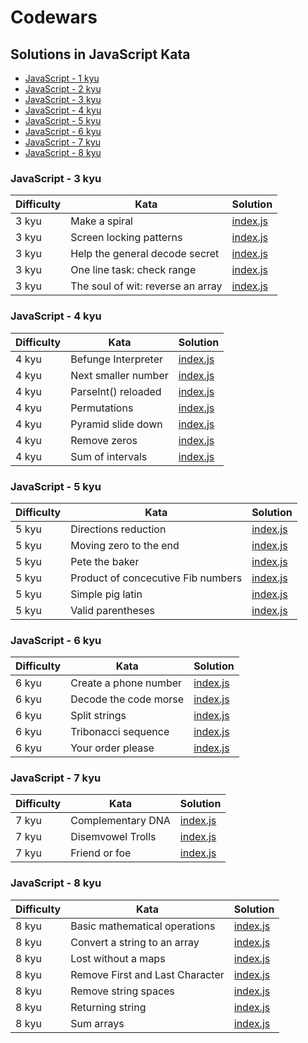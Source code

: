 # Codewars

## Solutions in JavaScript Kata

- [JavaScript - 1 kyu](#javascript---1-kyu)
- [JavaScript - 2 kyu](#javascript---2-kyu)
- [JavaScript - 3 kyu](#javascript---3-kyu)
- [JavaScript - 4 kyu](#javascript---4-kyu)
- [JavaScript - 5 kyu](#javascript---5-kyu)
- [JavaScript - 6 kyu](#javascript---6-kyu)
- [JavaScript - 7 kyu](#javascript---7-kyu)
- [JavaScript - 8 kyu](#javascript---8-kyu)

### JavaScript - 3 kyu

| Difficulty | Kata                              | Solution                                                              |
| ---------- | --------------------------------- | --------------------------------------------------------------------- |
| 3 kyu      | Make a spiral                     | [index.js](./3%20kyu/Make%20a%20spiral/index.js)                      |
| 3 kyu      | Screen locking patterns           | [index.js](./3%20kyu/Screen%20locking%20patterns/index.js)            |
| 3 kyu      | Help the general decode secret    | [index.js](./3%20kyu/Help%20the%20general%20decode%20secret/index.js) |
| 3 kyu      | One line task: check range        | [index.js](./3%20kyu/Check%20range%20code/index.js)                   |
| 3 kyu      | The soul of wit: reverse an array | [index.js](./3%20kyu/The%20soul%20of%20wit/index.js)                  |

### JavaScript - 4 kyu

| Difficulty | Kata                | Solution                                               |
| ---------- | ------------------- | ------------------------------------------------------ |
| 4 kyu      | Befunge Interpreter | [index.js](./4%20kyu/Befunge%20Interpreter/index.js)   |
| 4 kyu      | Next smaller number | [index.js](./4%20kyu/Next%20smaller%20number/index.js) |
| 4 kyu      | ParseInt() reloaded | [index.js](<./4%20kyu/ParseInt()%20reloaded/index.js>) |
| 4 kyu      | Permutations        | [index.js](./4%20kyu/Permutations/index.js)            |
| 4 kyu      | Pyramid slide down  | [index.js](./4%20kyu/Pyramid%20slide%20down/index.js)  |
| 4 kyu      | Remove zeros        | [index.js](./4%20kyu/Remove%20zeros/index.js)          |
| 4 kyu      | Sum of intervals    | [index.js](./4%20kyu/Sum%20of%20intervals/index.js)    |

### JavaScript - 5 kyu

| Difficulty | Kata                               | Solution                                                                  |
| ---------- | ---------------------------------- | ------------------------------------------------------------------------- |
| 5 kyu      | Directions reduction               | [index.js](./5%20kyu/Directions%20reduction/index.js)                     |
| 5 kyu      | Moving zero to the end             | [index.js](./5%20kyu/Moving%20zero%20to%20the%20end)                      |
| 5 kyu      | Pete the baker                     | [index.js](./5%20kyu/Pete%20the%20baker/index.js)                         |
| 5 kyu      | Product of concecutive Fib numbers | [index.js](./5%20kyu/Product%20of%20consecutive%20Fib%20numbers/index.js) |
| 5 kyu      | Simple pig latin                   | [index.js](./5%20kyu/5%20kyu/Simple%20pig%20latin)                        |
| 5 kyu      | Valid parentheses                  | [index.js](./5%20kyu/Valid%20parentheses/index.js)                        |

### JavaScript - 6 kyu

| Difficulty | Kata                  | Solution                                                   |
| ---------- | --------------------- | ---------------------------------------------------------- |
| 6 kyu      | Create a phone number | [index.js](./6%20kyu/Create%20a%20phone%20number/index.js) |
| 6 kyu      | Decode the code morse | [index.js](./6%20kyu/Decode%20the%20code%20morse/index.js) |
| 6 kyu      | Split strings         | [index.js](./6%20kyu/Split%20strings/index.js)             |
| 6 kyu      | Tribonacci sequence   | [index.js](./6%20kyu/Tribonacci%20sequence/index.js)       |
| 6 kyu      | Your order please     | [index.js](./6%20kyu/Your%20order%20please/index.js)       |

### JavaScript - 7 kyu

| Difficulty | Kata              | Solution                                           |
| ---------- | ----------------- | -------------------------------------------------- |
| 7 kyu      | Complementary DNA | [index.js](./7%20kyu/Complementary%20DNA/index.js) |
| 7 kyu      | Disemvowel Trolls | [index.js](./7%20kyu/Disemvowel%20Trolls/index.js) |
| 7 kyu      | Friend or foe     | [index.js](./7%20kyu/Friend%20or%20foe/index.js)   |

### JavaScript - 8 kyu

| Difficulty | Kata                            | Solution                                                               |
| ---------- | ------------------------------- | ---------------------------------------------------------------------- |
| 8 kyu      | Basic mathematical operations   | [index.js](./8%20kyu/Basic%20mathematical%20operations/index.js)       |
| 8 kyu      | Convert a string to an array    | [index.js](./8%20kyu/Convert%20a%20string%20to%20an%20array/index.js)  |
| 8 kyu      | Lost without a maps             | [index.js](./8%20kyu/Lost%20without%20a%20maps/index.js)               |
| 8 kyu      | Remove First and Last Character | [index.js](./8%20kyu/Remove%20First%20and%20Last%20Character/index.js) |
| 8 kyu      | Remove string spaces            | [index.js](./8%20kyu/Remove%20string%20spaces/index.js)                |
| 8 kyu      | Returning string                | [index.js](./8%20kyu/Returning%20string/index.js)                      |
| 8 kyu      | Sum arrays                      | [index.js](./8%20kyu/Sum%20arrays/index.js)                            |
